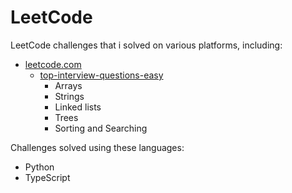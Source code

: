 # LeetCode

LeetCode challenges that i solved on various platforms, including:
- [leetcode.com](https://leetcode.com)
  - [top-interview-questions-easy](https://leetcode.com/explore/interview/card/top-interview-questions-easy)
    - Arrays
    - Strings
    - Linked lists
    - Trees
    - Sorting and Searching

Challenges solved using these languages:
- Python
- TypeScript

